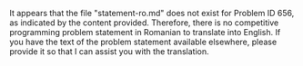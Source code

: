 It appears that the file "statement-ro.md" does not exist for Problem ID 656, as indicated by the content provided. Therefore, there is no competitive programming problem statement in Romanian to translate into English. If you have the text of the problem statement available elsewhere, please provide it so that I can assist you with the translation.
